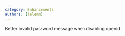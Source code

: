 ```yaml
---
category: Enhancements
authors: [lelemm]
---
```


Better invalid password message when disabling openid
